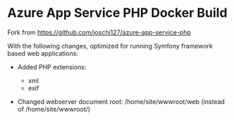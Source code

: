 Azure App Service PHP Docker Build
==================================

Fork from https://github.com/joschi127/azure-app-service-php

With the following changes, optimized for running Symfony framework
based web applications:

* Added PHP extensions:
  * xml
  * exif

* Changed webserver document root:
  /home/site/wwwroot/web (instead of /home/site/wwwroot/)

